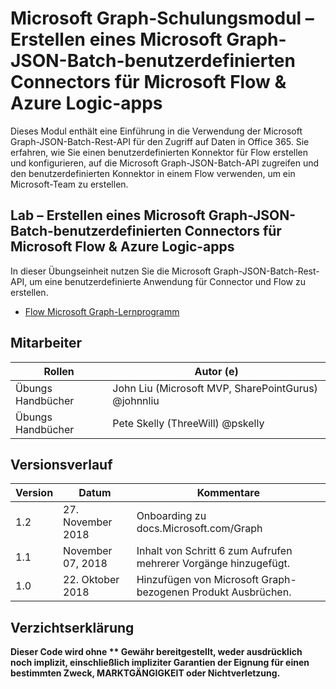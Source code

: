 # <a name="microsoft-graph-training-module---create-a-microsoft-graph-json-batch-custom-connector-for-microsoft-flow--azure-logic-apps"></a>Microsoft Graph-Schulungsmodul – Erstellen eines Microsoft Graph-JSON-Batch-benutzerdefinierten Connectors für Microsoft Flow & Azure Logic-apps

Dieses Modul enthält eine Einführung in die Verwendung der Microsoft Graph-JSON-Batch-Rest-API für den Zugriff auf Daten in Office 365. Sie erfahren, wie Sie einen benutzerdefinierten Konnektor für Flow erstellen und konfigurieren, auf die Microsoft Graph-JSON-Batch-API zugreifen und den benutzerdefinierten Konnektor in einem Flow verwenden, um ein Microsoft-Team zu erstellen.

## <a name="lab---create-a-microsoft-graph-json-batch-custom-connector-for-microsoft-flow--azure-logic-apps"></a>Lab – Erstellen eines Microsoft Graph-JSON-Batch-benutzerdefinierten Connectors für Microsoft Flow & Azure Logic-apps

In dieser Übungseinheit nutzen Sie die Microsoft Graph-JSON-Batch-Rest-API, um eine benutzerdefinierte Anwendung für Connector und Flow zu erstellen.

- [Flow Microsoft Graph-Lernprogramm](https://docs.microsoft.com/graph/training/flow-tutorial)

## <a name="contributors"></a>Mitarbeiter

| Rollen | Autor (e) |
| ------| ----------|
| Übungs Handbücher | John Liu (Microsoft MVP, SharePointGurus) @johnnliu |
| Übungs Handbücher | Pete Skelly (ThreeWill) @pskelly |

## <a name="version-history"></a>Versionsverlauf

| Version | Datum | Kommentare |
| ------- | -----| -------- |
| 1.2 | 27. November 2018 | Onboarding zu docs.Microsoft.com/Graph |
| 1.1 | November 07, 2018 | Inhalt von Schritt 6 zum Aufrufen mehrerer Vorgänge hinzugefügt. |
| 1.0 | 22. Oktober 2018 | Hinzufügen von Microsoft Graph-bezogenen Produkt Ausbrüchen. |

## <a name="disclaimer"></a>Verzichtserklärung

**Dieser Code wird ohne ** Gewähr bereitgestellt, weder ausdrücklich noch implizit, einschließlich impliziter Garantien der Eignung für einen bestimmten Zweck, MARKTGÄNGIGKEIT oder Nichtverletzung.**